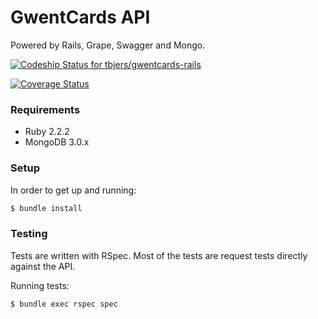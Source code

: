 # GwentCards API

Powered by Rails, Grape, Swagger and Mongo.

[ ![Codeship Status for tbjers/gwentcards-rails](https://codeship.com/projects/ae7b5390-5a6b-0133-d121-42a590b6b454/status?branch=master)](https://codeship.com/projects/110406)

[![Coverage Status](https://coveralls.io/repos/tbjers/gwentcards-rails/badge.svg?branch=master&service=bitbucket)](https://coveralls.io/bitbucket/tbjers/gwentcards-rails?branch=master)

### Requirements

* Ruby 2.2.2
* MongoDB 3.0.x

### Setup

In order to get up and running:

```sh
$ bundle install
```

### Testing

Tests are written with RSpec. Most of the tests are request tests directly against the API.

Running tests:

```sh
$ bundle exec rspec spec
```
